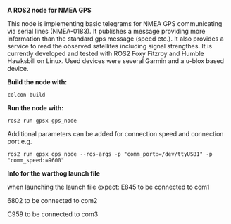 **A ROS2 node for NMEA GPS**

This node is implementing basic telegrams for NMEA GPS communicating via serial lines (NMEA-0183). It publishes a message providing more information than the standard gps message (speed etc.). It also provides a service to read the observed satellites including signal strengthes.
It is currently developed and tested with ROS2 Foxy Fitzroy and Humble Hawksbill on Linux. Used devices were several Garmin and a u-blox based device.

**Build the node with:**

  ```colcon build```

**Run the node with:**

  ```ros2 run gpsx gps_node```

Additional parameters can be added for connection speed and connection port e.g.

```ros2 run gpsx gps_node --ros-args -p "comm_port:=/dev/ttyUSB1" -p "comm_speed:=9600"```

**Info for the warthog launch file**

when launching the launch file expect:
E845 to be connected to com1

6802 to be connected to com2

C959 to be connected to com3
